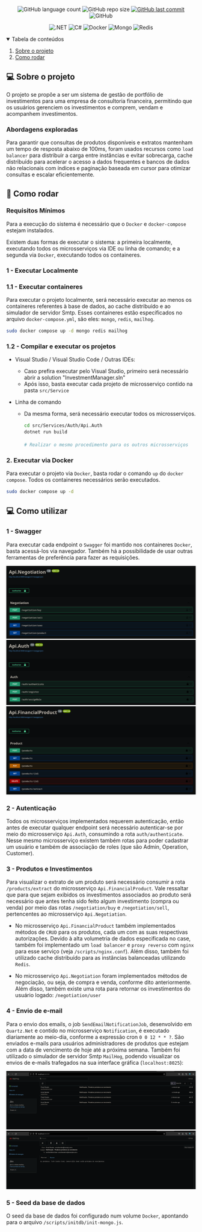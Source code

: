 <p align="center">
  <img alt="GitHub language count" src="https://img.shields.io/github/languages/count/GabrielBueno200/InvestmentManager">

  <img alt="GitHub repo size" src="https://img.shields.io/github/repo-size/GabrielBueno200/InvestmentManager">
  
  <a href="https://github.com/GabrielBueno200/InvestmentManager">
    <img alt="GitHub last commit" src="https://img.shields.io/github/last-commit/GabrielBueno200/InvestmentManager">
  </a>
  
   <img alt="GitHub" src="https://img.shields.io/github/license/GabrielBueno200/InvestmentManager">
</p>

<!-- PROJECT LOGO -->
<p align="center">
  <img alt=".NET" src="https://img.shields.io/badge/.NET-5C2D91?style=for-the-badge&logo=.net&logoColor=white"/>
  <img alt="C#" src="https://img.shields.io/badge/C%23-239120?style=for-the-badge&logo=c-sharp&logoColor=white"/>
  <img alt="Docker" src="https://img.shields.io/badge/Docker-2496ED?style=for-the-badge&logo=docker&logoColor=white"/>
  <img alt="Mongo" src="https://img.shields.io/badge/MongoDB-%234ea94b?style=for-the-badge&logo=mongodb&logoColor=white"/>
  <img alt="Redis" src="https://img.shields.io/badge/redis-%23DD0031?style=for-the-badge&logo=redis&logoColor=white"/>
</p>
</p>

<!-- TABLE OF CONTENTS -->
<details open="open">
  <summary>Tabela de conteúdos</summary>
  <ol>
    <li>
      <a href="#-about-the-project">Sobre o projeto</a>
    </li>
    <li>
      <a href="#-how-to-run">Como rodar</a>
    </li>
  </ol>
</details>


## 💻 Sobre o projeto
O projeto se propõe a ser um sistema de gestão de portfólio de investimentos para uma empresa de consultoria financeira, permitindo que os usuários gerenciem os investimentos e comprem, vendam e acompanhem investimentos.

### Abordagens exploradas
Para garantir que consultas de produtos disponíveis e extratos mantenham um tempo de resposta abaixo de 100ms, foram usados recursos como `load balancer` para distribuir a carga entre instâncias e evitar sobrecarga, cache distribuído para acelerar o acesso a dados frequentes e bancos de dados não relacionais com índices e paginação baseada em cursor para otimizar consultas e escalar eficientemente.

## 🚀 Como rodar

### Requisitos Mínimos
Para a execução do sistema é necessário que o `Docker` e `docker-compose` estejam instalados.

Existem duas formas de executar o sistema: a primeira localmente, executando todos os microsserviços via IDE ou linha de comando; e a segunda via `Docker`, executando todos os containeres. 


### 1 - Executar Localmente

### 1.1 - Executar containeres 

Para executar o projeto localmente, será necessário executar ao menos os containeres referentes à base de dados, ao cache distribuído e ao simulador de servidor Smtp. Esses containeres estão especificados no arquivo `docker-compose.yml`, são eles: `mongo`, `redis`, `mailhog`.

```bash
sudo docker compose up -d mongo redis mailhog
```

### 1.2 - Compilar e executar os projetos

- Visual Studio / Visual Studio Code / Outras IDEs:
  - Caso prefira executar pelo Visual Studio, primeiro será necessário abrir a solution "InvestmentManager.sln"
  - Após isso, basta executar cada projeto de microsserviço contido na pasta `src/Service`

- Linha de comando
  - Da mesma forma, será necessário executar todos os microsserviços.
    ```bash
    cd src/Services/Auth/Api.Auth
    dotnet run build

    # Realizar o mesmo procedimento para os outros microsserviços
    ```

### 2. Executar via Docker

Para executar o projeto via `Docker`, basta rodar o comando `up` do `docker compose`. Todos os containeres necessários serão executados.

```bash
sudo docker compose up -d
```

## 💻 Como utilizar

###  1 - Swagger

Para executar cada endpoint o `Swagger` foi mantido nos containeres `Docker`, basta acessá-los via navegador. Também há a possibilidade de usar outras ferramentas de preferência para fazer as requisições.

![Swagger Negotiation](docs/swagger1.png)
![Swagger Auth](docs/swagger2.png)
![Swagger Financial Product](docs/swagger3.png)

###  2 - Autenticação

Todos os microsserviços implementados requerem autenticação, então antes de executar qualquer endpoint será necessário autenticar-se por meio do microsserviço `Api.Auth`, consumindo a rota `auth/authenticate`. Nesse mesmo microsserviço existem também rotas para poder cadastrar um usuário e também de associação de roles (que são Admin, Operation, Customer).

###  3 - Produtos e Investimentos

Para visualizar o extrato de um produto será necessário consumir a rota `/products/extract` do microsserviço `Api.FinancialProduct`. Vale ressaltar que para que sejam exibidos os investimentos associados ao produto será necessário que antes tenha sido feito algum investimento (compra ou venda) por meio das rotas `/negotiation/buy` e `/negotiation/sell`, pertencentes ao microsserviço `Api.Negotiation`.

- No microsserviço `Api.FinancialProduct` também implementados métodos de `CRUD` para os produtos, cada um com as suas respectivas autorizações. Devido à alta volumetria de dados especificada no case, também foi implementado um `load balancer` e `proxy reverso` com `nginx` para esse serviço (veja `/scripts/nginx.conf`). Além disso, também foi utilizado cache distribuído para as instâncias balanceadas utilizando `Redis`.

- No microsserviço `Api.Negotiation` foram implementados métodos de negociação, ou seja, de compra e venda, conforme dito anteriormente. Além disso, também existe uma rota para retornar os investimentos do usuário logado: `/negotiation/user`

### 4 - Envio de e-mail

Para o envio dos emails, o job `SendEmailNotificationJob`, desenvolvido em `Quartz.Net` e contido no microsserviço `Notification`, é executado diariamente ao meio-dia, conforme a expressão cron `0 0 12 * * ?`. São enviados e-mails para usuários administradores de produtos que estejam com a data de vencimento de hoje até a próxima semana. Também foi utilizado o simulador de servidor Smtp `MailHog`, podendo visualizar os envios de e-mails trafegados na sua interface gráfica (`localhost:8025`):

![MailHog](docs/mailhog1.png)
![MailHog](docs/mailhog2.png)

### 5 - Seed da base de dados

O seed da base de dados foi configurado num volume `Docker`, apontando para o arquivo `/scripts/initdb/init-mongo.js`.
